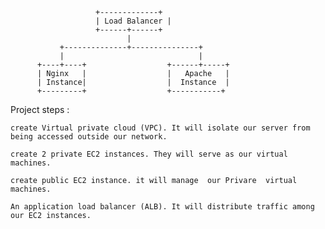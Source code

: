                        +-------------+
                       | Load Balancer |
                       +------+------+   
                              |
               +--------------+---------------+
               |                              |
          +----+----+                  +------+-----+
          | Nginx   |                  |   Apache   |
          | Instance|                  |  Instance  |
          +---------+                  +-----------+


Project steps :

    create Virtual private cloud (VPC). It will isolate our server from being accessed outside our network.

    create 2 private EC2 instances. They will serve as our virtual machines.

    create public EC2 instance. it will manage  our Privare  virtual machines.

    An application load balancer (ALB). It will distribute traffic among our EC2 instances.

